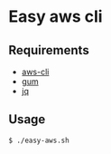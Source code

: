 # Easy aws cli

## Requirements

- [aws-cli](https://github.com/aws/aws-cli)
- [gum](https://github.com/charmbracelet/gum)
- [jq](https://github.com/stedolan/jq)

## Usage

```bash
$ ./easy-aws.sh
```
